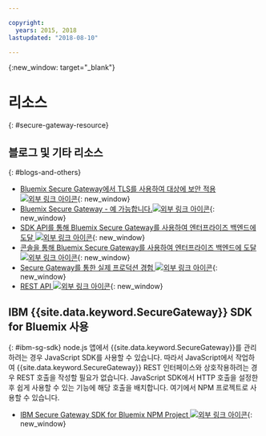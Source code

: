 ```yaml
---

copyright:
  years: 2015, 2018
lastupdated: "2018-08-10"

---
```

{:new_window: target="_blank"}

# 리소스
{: #secure-gateway-resource}

## 블로그 및 기타 리소스
{: #blogs-and-others}

- [Bluemix Secure Gateway에서 TLS를 사용하여 대상에 보안 적용 ![외부 링크 아이콘](../../icons/launch-glyph.svg "외부 링크 아이콘")](https://developer.ibm.com/bluemix/2015/04/17/securing-destinations-tls-bluemix-secure-gateway/){: new_window}
- [Bluemix Secure Gateway - 예 가능합니다.![외부 링크 아이콘](../../icons/launch-glyph.svg "외부 링크 아이콘")](https://developer.ibm.com/bluemix/2015/03/27/bluemix-secure-gateway-yes-can-get/){: new_window}
- [SDK API를 통해 Bluemix Secure Gateway를 사용하여 엔터프라이즈 백엔드에 도달 ![외부 링크 아이콘](../../icons/launch-glyph.svg "외부 링크 아이콘")](https://developer.ibm.com/bluemix/2015/04/07/reaching-enterprise-backend-bluemix-secure-gateway-via-sdk-api/){: new_window}
- [콘솔을 통해 Bluemix Secure Gateway를 사용하여 엔터프라이즈 백엔드에 도달 ![외부 링크 아이콘](../../icons/launch-glyph.svg "외부 링크 아이콘")](https://developer.ibm.com/bluemix/2015/04/01/reaching-enterprise-backend-bluemix-secure-gateway/){: new_window}
- [Secure Gateway를 통한 실제 프로덕션 경험 ![외부 링크 아이콘](../../icons/launch-glyph.svg "외부 링크 아이콘")](https://www.ibm.com/blogs/bluemix/2015/11/secure-gateway-in-production-part1/){: new_window}
- [REST API ![외부 링크 아이콘](../../icons/launch-glyph.svg "외부 링크 아이콘")](https://new-console.ng.bluemix.net/apidocs/25){: new_window}


## IBM {{site.data.keyword.SecureGateway}} SDK for Bluemix 사용
{: #ibm-sg-sdk}
node.js 앱에서 {{site.data.keyword.SecureGateway}}를 관리하려는 경우 JavaScript SDK를 사용할 수 있습니다. 따라서 JavaScript에서 작업하여 {{site.data.keyword.SecureGateway}} REST 인터페이스와 상호작용하려는 경우 REST 호출을 작성할 필요가 없습니다. JavaScript SDK에서 HTTP 호출을 설정한 후 쉽게 사용할 수 있는 기능에 해당 호출을 배치합니다.  여기에서 NPM 프로젝트로 사용할 수 있습니다.

- [IBM Secure Gateway SDK for Bluemix NPM Project ![외부 링크 아이콘](../../icons/launch-glyph.svg "외부 링크 아이콘")](https://www.npmjs.com/package/bluemix-secure-gateway){: new_window}
